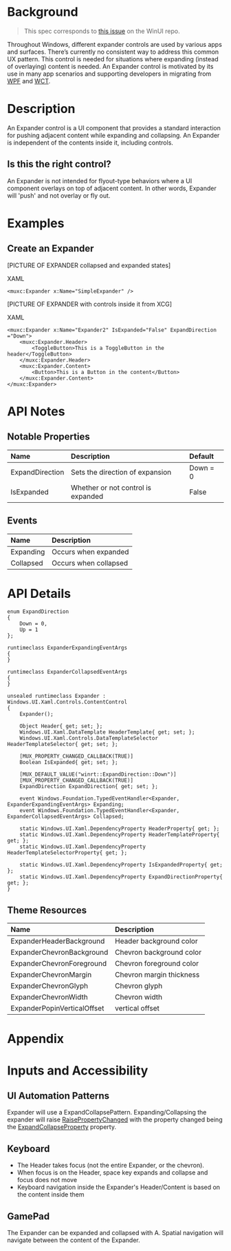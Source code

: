 <!-- The purpose of this spec is to describe a new feature and
its APIs that make up a new feature in WinUI. -->

<!-- There are two audiences for the spec. The first are people
that want to evaluate and give feedback on the API, as part of
the submission process.  When it's complete
it will be incorporated into the public documentation at
docs.microsoft.com (http://docs.microsoft.com/uwp/toolkits/winui/).
Hopefully we'll be able to copy it mostly verbatim.
So the second audience is everyone that reads there to learn how
and why to use this API. -->

# Background
<!-- Use this section to provide background context for the new API(s) 
in this spec. -->

<!-- This section and the appendix are the only sections that likely
do not get copied to docs.microsoft.com; they're just an aid to reading this spec. -->

<!-- If you're modifying an existing API, included a link here to the
existing page(s) -->

<!-- For example, this section is a place to explain why you're adding this API rather than
modifying an existing API. -->

<!-- For example, this is a place to provide a brief explanation of some dependent
area, just explanation enough to understand this new API, rather than telling
the reader "go read 100 pages of background information posted at ...". -->
 > This spec corresponds to [this issue](https://github.com/microsoft/microsoft-ui-xaml/issues/3279) on the WinUI repo. 

Throughout Windows, different expander controls are used by various apps and surfaces. There’s currently no consistent way to address this common UX pattern. This control is needed for situations where expanding (instead of overlaying) content is needed.  An Expander control is motivated by its use in many app scenarios and supporting developers in migrating from [WPF](https://docs.microsoft.com/en-us/dotnet/desktop/wpf/controls/expander-overview?view=netframeworkdesktop-4.8) and [WCT](https://docs.microsoft.com/en-us/windows/communitytoolkit/controls/expander).  

# Description
<!-- Use this section to provide a brief description of the feature.
For an example, see the introduction to the PasswordBox control 
(http://docs.microsoft.com/windows/uwp/design/controls-and-patterns/password-box). -->
An Expander control is a UI component that provides a standard interaction for pushing adjacent content while expanding and collapsing. An Expander is independent of the contents inside it, including controls. 

## Is this the right control?
An Expander is not intended for flyout-type behaviors where a UI component overlays on top of adjacent content. In other words, Expander will 'push' and not overlay or fly out.

# Examples
<!-- Use this section to explain the features of the API, showing
example code with each description. The general format is: 
  feature explanation,
  example code
  feature explanation,
  example code
  etc.-->
  
<!-- Code samples should be in C# and/or C++/WinRT -->

<!-- As an example of this section, see the Examples section for the PasswordBox control 
(https://docs.microsoft.com/windows/uwp/design/controls-and-patterns/password-box#examples). -->

## Create an Expander
[PICTURE OF EXPANDER collapsed and expanded states]

XAML
~~~~
<muxc:Expander x:Name="SimpleExpander" />
~~~~

[PICTURE OF EXPANDER with controls inside it from XCG]

XAML
~~~~
<muxc:Expander x:Name="Expander2" IsExpanded="False" ExpandDirection ="Down">
    <muxc:Expander.Header>
        <ToggleButton>This is a ToggleButton in the header</ToggleButton>
    </muxc:Expander.Header>
    <muxc:Expander.Content>
        <Button>This is a Button in the content</Button>
    </muxc:Expander.Content>
</muxc:Expander>
~~~~

# API Notes
<!-- Option 1: Give a one or two line description of each API (type
and member), or at least the ones that aren't obvious
from their name.  These descriptions are what show up
in IntelliSense. For properties, specify the default value of the property if it
isn't the type's default (for example an int-typed property that doesn't default to zero.) -->

<!-- Option 2: Put these descriptions in the below API Details section,
with a "///" comment above the member or type. -->
## Notable Properties
| Name | Description | Default |
| :---------- | :------- | :------- |
| ExpandDirection | Sets the direction of expansion | Down = 0 |
| IsExpanded | Whether or not control is expanded | False |

## Events
| Name | Description | 
| :---------- | :------- | 
| Expanding | Occurs when expanded |
| Collapsed| Occurs when collapsed |

# API Details
<!-- The exact API, in MIDL3 format (https://docs.microsoft.com/en-us/uwp/midl-3/) -->
~~~~
enum ExpandDirection
{
    Down = 0,
    Up = 1
};

runtimeclass ExpanderExpandingEventArgs
{
}

runtimeclass ExpanderCollapsedEventArgs
{
}
 
unsealed runtimeclass Expander : Windows.UI.Xaml.Controls.ContentControl
{
    Expander();

    Object Header{ get; set; };
    Windows.UI.Xaml.DataTemplate HeaderTemplate{ get; set; };
    Windows.UI.Xaml.Controls.DataTemplateSelector HeaderTemplateSelector{ get; set; };

    [MUX_PROPERTY_CHANGED_CALLBACK(TRUE)]
    Boolean IsExpanded{ get; set; };

    [MUX_DEFAULT_VALUE("winrt::ExpandDirection::Down")]
    [MUX_PROPERTY_CHANGED_CALLBACK(TRUE)]
    ExpandDirection ExpandDirection{ get; set; };

    event Windows.Foundation.TypedEventHandler<Expander, ExpanderExpandingEventArgs> Expanding;
    event Windows.Foundation.TypedEventHandler<Expander, ExpanderCollapsedEventArgs> Collapsed;

    static Windows.UI.Xaml.DependencyProperty HeaderProperty{ get; };
    static Windows.UI.Xaml.DependencyProperty HeaderTemplateProperty{ get; };
    static Windows.UI.Xaml.DependencyProperty HeaderTemplateSelectorProperty{ get; };

    static Windows.UI.Xaml.DependencyProperty IsExpandedProperty{ get; };
    static Windows.UI.Xaml.DependencyProperty ExpandDirectionProperty{ get; };
}
~~~~

## Theme Resources

| Name| Description | 
| :---------- | :------- | 
| ExpanderHeaderBackground | Header background color| 
| ExpanderChevronBackground | Chevron background color| 
| ExpanderChevronForeground | Chevron foreground color| 
| ExpanderChevronMargin | Chevron margin thickness| 
| ExpanderChevronGlyph | Chevron glyph| 
| ExpanderChevronWidth | Chevron width|
| ExpanderPopinVerticalOffset | vertical offset | 

# Appendix
<!-- Anything else that you want to write down for posterity, but 
that isn't necessary to understand the purpose and usage of the API.
For example, implementation details. -->

# Inputs and Accessibility
## UI Automation Patterns
Expander will use a ExpandCollapsePattern. Expanding/Collapsing the expander will raise [RaisePropertyChanged](https://docs.microsoft.com/en-us/uwp/api/windows.ui.xaml.automation.peers.automationpeer.raisepropertychangedevent?view=winrt-19041) with the property changed being the [ExpandCollapseProperty](https://docs.microsoft.com/en-us/uwp/api/windows.ui.xaml.automation.expandcollapsepatternidentifiers.expandcollapsestateproperty?view=winrt-19041) property.

## Keyboard
* The Header takes focus (not the entire Expander, or the chevron).
*	When focus is on the Header, space key expands and collapse and focus does not move
* Keyboard navigation inside the Expander's Header/Content is based on the content inside them

## GamePad
The Expander can be expanded and collapsed with A. Spatial navigation will navigate between the content of the Expander. 
